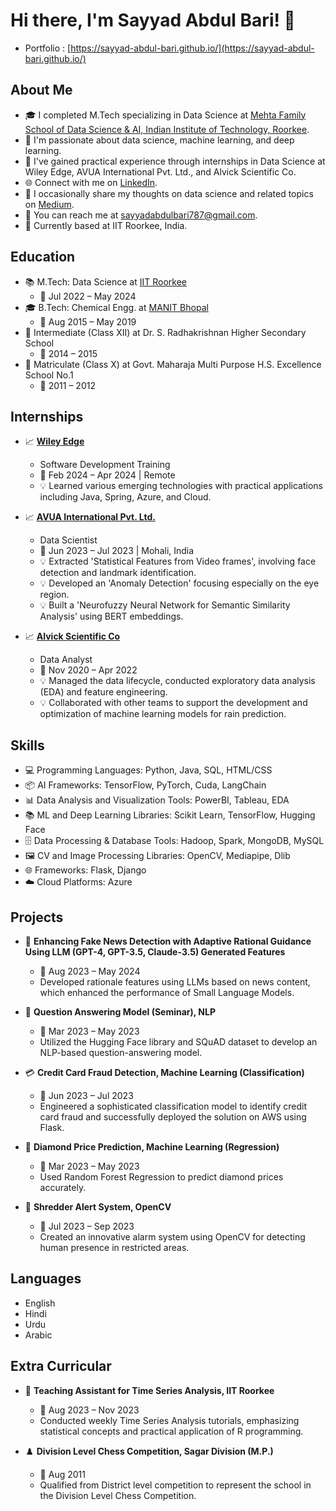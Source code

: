 # Hi there, I'm Sayyad Abdul Bari! 👋
- Portfolio :
  [https://sayyad-abdul-bari.github.io/](https://sayyad-abdul-bari.github.io/)

## About Me
- 🎓 I completed M.Tech specializing in Data Science at [Mehta Family School of Data Science & AI, Indian Institute of Technology, Roorkee](https://www.iitr.ac.in/mfsdsai/index.html).
- 🌟 I'm passionate about data science, machine learning, and deep learning.
- 💼 I've gained practical experience through internships in Data Science at Wiley Edge, AVUA International Pvt. Ltd., and Alvick Scientific Co.
- 🌐 Connect with me on [LinkedIn](https://www.linkedin.com/in/sayyad-abdul-bari-26027b1a3/).
- 📝 I occasionally share my thoughts on data science and related topics on [Medium](https://medium.com/@sayyadabdulbari787).
- 📧 You can reach me at sayyadabdulbari787@gmail.com.
- 🏫 Currently based at IIT Roorkee, India.

## Education
- 📚 M.Tech: Data Science at [IIT Roorkee](https://www.iitr.ac.in/)
  - 📅 Jul 2022 – May 2024
- 🎓 B.Tech: Chemical Engg. at [MANIT Bhopal](https://www.manit.ac.in/)
  - 📅 Aug 2015 – May 2019
- 🎒 Intermediate (Class XII) at Dr. S. Radhakrishnan Higher Secondary School
  - 📅 2014 – 2015
- 🏫 Matriculate (Class X) at Govt. Maharaja Multi Purpose H.S. Excellence School No.1
  - 📅 2011 – 2012

## Internships
- 📈 **[Wiley Edge](https://www.wileyedge.com/)**
  - Software Development Training
  - 📅 Feb 2024 – Apr 2024 | Remote
  - 💡 Learned various emerging technologies with practical applications including Java, Spring, Azure, and Cloud.

- 📈 **[AVUA International Pvt. Ltd.](https://www.avua.com/)**
  - Data Scientist
  - 📅 Jun 2023 – Jul 2023 | Mohali, India
  - 💡 Extracted 'Statistical Features from Video frames', involving face detection and landmark identification.
  - 💡 Developed an 'Anomaly Detection' focusing especially on the eye region.
  - 💡 Built a 'Neurofuzzy Neural Network for Semantic Similarity Analysis' using BERT embeddings.

- 📈 **[Alvick Scientific Co](https://www.alvick.com/)**
  - Data Analyst
  - 📅 Nov 2020 – Apr 2022
  - 💡 Managed the data lifecycle, conducted exploratory data analysis (EDA) and feature engineering.
  - 💡 Collaborated with other teams to support the development and optimization of machine learning models for rain prediction.

## Skills
- 💻 Programming Languages: Python, Java, SQL, HTML/CSS
- 📦 AI Frameworks: TensorFlow, PyTorch, Cuda, LangChain
- 📊 Data Analysis and Visualization Tools: PowerBI, Tableau, EDA
- 📚 ML and Deep Learning Libraries: Scikit Learn, TensorFlow, Hugging Face
- 🗄️ Data Processing & Database Tools: Hadoop, Spark, MongoDB, MySQL
- 🖼️ CV and Image Processing Libraries: OpenCV, Mediapipe, Dlib
- 🌐 Frameworks: Flask, Django
- ☁️ Cloud Platforms: Azure

## Projects
- 💍 **Enhancing Fake News Detection with Adaptive Rational Guidance Using LLM (GPT-4, GPT-3.5, Claude-3.5) Generated Features**
  - 📅 Aug 2023 – May 2024
  - Developed rationale features using LLMs based on news content, which enhanced the performance of Small Language Models.

- 📝 **Question Answering Model (Seminar), NLP**
  - 📅 Mar 2023 – May 2023
  - Utilized the Hugging Face library and SQuAD dataset to develop an NLP-based question-answering model.

- 💳 **Credit Card Fraud Detection, Machine Learning (Classification)**
  - 📅 Jun 2023 – Jul 2023
  - Engineered a sophisticated classification model to identify credit card fraud and successfully deployed the solution on AWS using Flask.

- 💎 **Diamond Price Prediction, Machine Learning (Regression)**
  - 📅 Mar 2023 – May 2023
  - Used Random Forest Regression to predict diamond prices accurately.

- 🚨 **Shredder Alert System, OpenCV**
  - 📅 Jul 2023 – Sep 2023
  - Created an innovative alarm system using OpenCV for detecting human presence in restricted areas.

## Languages
- English
- Hindi
- Urdu
- Arabic

## Extra Curricular
- 🏫 **Teaching Assistant for Time Series Analysis, IIT Roorkee**
  - 📅 Aug 2023 – Nov 2023
  - Conducted weekly Time Series Analysis tutorials, emphasizing statistical concepts and practical application of R programming.

- ♟️ **Division Level Chess Competition, Sagar Division (M.P.)**
  - 📅 Aug 2011
  - Qualified from District level competition to represent the school in the Division Level Chess Competition.
